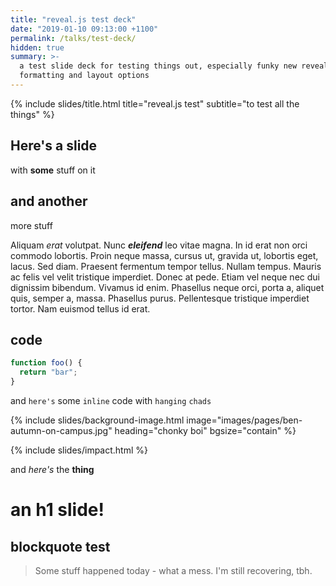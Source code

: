 ```yaml
---
title: "reveal.js test deck"
date: "2019-01-10 09:13:00 +1100"
permalink: /talks/test-deck/
hidden: true
summary: >-
  a test slide deck for testing things out, especially funky new reveal.js
  formatting and layout options
---
```


{% include slides/title.html title="reveal.js test" subtitle="to test all the things" %}

## Here's a slide

with **some** stuff on it

## and another

more stuff

Aliquam _erat_ volutpat. Nunc **_eleifend_** leo vitae magna. In id erat non
orci commodo lobortis. Proin neque massa, cursus ut, gravida ut, lobortis eget,
lacus. Sed diam. Praesent fermentum tempor tellus. Nullam tempus. Mauris ac
felis vel velit tristique imperdiet. Donec at pede. Etiam vel neque nec dui
dignissim bibendum. Vivamus id enim. Phasellus neque orci, porta a, aliquet
quis, semper a, massa. Phasellus purus. Pellentesque tristique imperdiet tortor.
Nam euismod tellus id erat.

## code

```javascript
function foo() {
  return "bar";
}
```

and `here's` some `inline` code with `hanging` `chads`

{% include slides/background-image.html image="images/pages/ben-autumn-on-campus.jpg" heading="chonky boi" bgsize="contain" %}

{% include slides/impact.html %}

and _here's_ the **thing**

# an h1 slide!

## blockquote test

> Some stuff happened today - what a mess. I'm still recovering, tbh.

